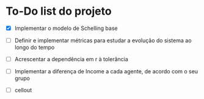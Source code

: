 # To-Do list do projeto

- [x] Implementar o modelo de Schelling base
- [ ] Definir e implementar métricas para estudar a evolução do sistema ao longo do tempo
- [ ] Acrescentar a dependência em r à tolerância
- [ ] Implementar a diferença de Income a cada agente, de acordo com o seu grupo
- [ ] cellout

